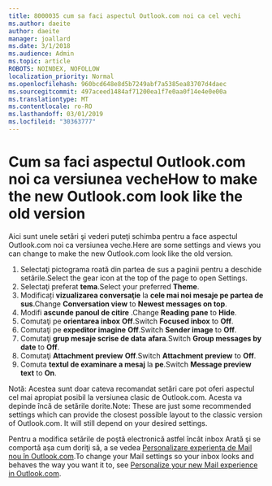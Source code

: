 ```yaml
---
title: 8000035 cum sa faci aspectul Outlook.com noi ca cel vechi
ms.author: daeite
author: daeite
manager: joallard
ms.date: 3/1/2018
ms.audience: Admin
ms.topic: article
ROBOTS: NOINDEX, NOFOLLOW
localization_priority: Normal
ms.openlocfilehash: 960bcd648e8d5b7249abf7a5385ea83707d4daec
ms.sourcegitcommit: 497aceed1484af71200ea1f7e0aa0f14e4e0e00a
ms.translationtype: MT
ms.contentlocale: ro-RO
ms.lasthandoff: 03/01/2019
ms.locfileid: "30363777"
---
```

# <a name="how-to-make-the-new-outlookcom-look-like-the-old-version"></a><span data-ttu-id="46967-102">Cum sa faci aspectul Outlook.com noi ca versiunea veche</span><span class="sxs-lookup"><span data-stu-id="46967-102">How to make the new Outlook.com look like the old version</span></span>

<span data-ttu-id="46967-103">Aici sunt unele setări şi vederi puteţi schimba pentru a face aspectul Outlook.com noi ca versiunea veche.</span><span class="sxs-lookup"><span data-stu-id="46967-103">Here are some settings and views you can change to make the new Outlook.com look like the old version.</span></span>

1. <span data-ttu-id="46967-104">Selectaţi pictograma roată din partea de sus a paginii pentru a deschide setările.</span><span class="sxs-lookup"><span data-stu-id="46967-104">Select the gear icon at the top of the page to open Settings.</span></span>
2. <span data-ttu-id="46967-105">Selectaţi preferat **tema**.</span><span class="sxs-lookup"><span data-stu-id="46967-105">Select your preferred **Theme**.</span></span>
3. <span data-ttu-id="46967-106">Modificați **vizualizarea conversaţie** la **cele mai noi mesaje pe partea de sus**.</span><span class="sxs-lookup"><span data-stu-id="46967-106">Change **Conversation view** to **Newest messages on top**.</span></span>
4. <span data-ttu-id="46967-107">Modifi **ascunde** **panoul de citire** .</span><span class="sxs-lookup"><span data-stu-id="46967-107">Change **Reading pane** to **Hide**.</span></span>
5. <span data-ttu-id="46967-108">Comutaţi pe **orientarea inbox** **Off**.</span><span class="sxs-lookup"><span data-stu-id="46967-108">Switch **Focused inbox** to **Off**.</span></span>
6. <span data-ttu-id="46967-109">Comutaţi pe **expeditor imagine** **Off**.</span><span class="sxs-lookup"><span data-stu-id="46967-109">Switch **Sender image** to **Off**.</span></span> 
7. <span data-ttu-id="46967-110">Comutaţi **grup mesaje scrise de data** **afara**.</span><span class="sxs-lookup"><span data-stu-id="46967-110">Switch **Group messages by date** to **Off**.</span></span> 
8. <span data-ttu-id="46967-111">Comutaţi **Attachment preview** **Off**.</span><span class="sxs-lookup"><span data-stu-id="46967-111">Switch **Attachment preview** to **Off**.</span></span> 
9. <span data-ttu-id="46967-112">Comuta **textul de examinare a mesaj** la **pe**.</span><span class="sxs-lookup"><span data-stu-id="46967-112">Switch **Message preview text** to **On**.</span></span>

<span data-ttu-id="46967-p101">Notă: Acestea sunt doar cateva recomandat setări care pot oferi aspectul cel mai apropiat posibil la versiunea clasic de Outlook.com. Acesta va depinde încă de setările dorite.</span><span class="sxs-lookup"><span data-stu-id="46967-p101">Note: These are just some recommended settings which can provide the closest possible layout to the classic version of Outlook.com. It will still depend on your desired settings.</span></span>

<span data-ttu-id="46967-115">Pentru a modifica setările de poştă electronică astfel încât inbox Arată şi se comportă aşa cum doriţi să, a se vedea [Personalizare experienţa de Mail nou în Outlook.com](https://support.office.com/article/b41c2ecb-f23c-42b3-b7f8-659646d5e58c).</span><span class="sxs-lookup"><span data-stu-id="46967-115">To change your Mail settings so your inbox looks and behaves the way you want it to, see [Personalize your new Mail experience in Outlook.com](https://support.office.com/article/b41c2ecb-f23c-42b3-b7f8-659646d5e58c).</span></span>
